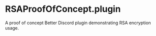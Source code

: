 # RSAProofOfConcept.plugin
 A proof of concept Better Discord plugin demonstrating RSA encryption usage.
